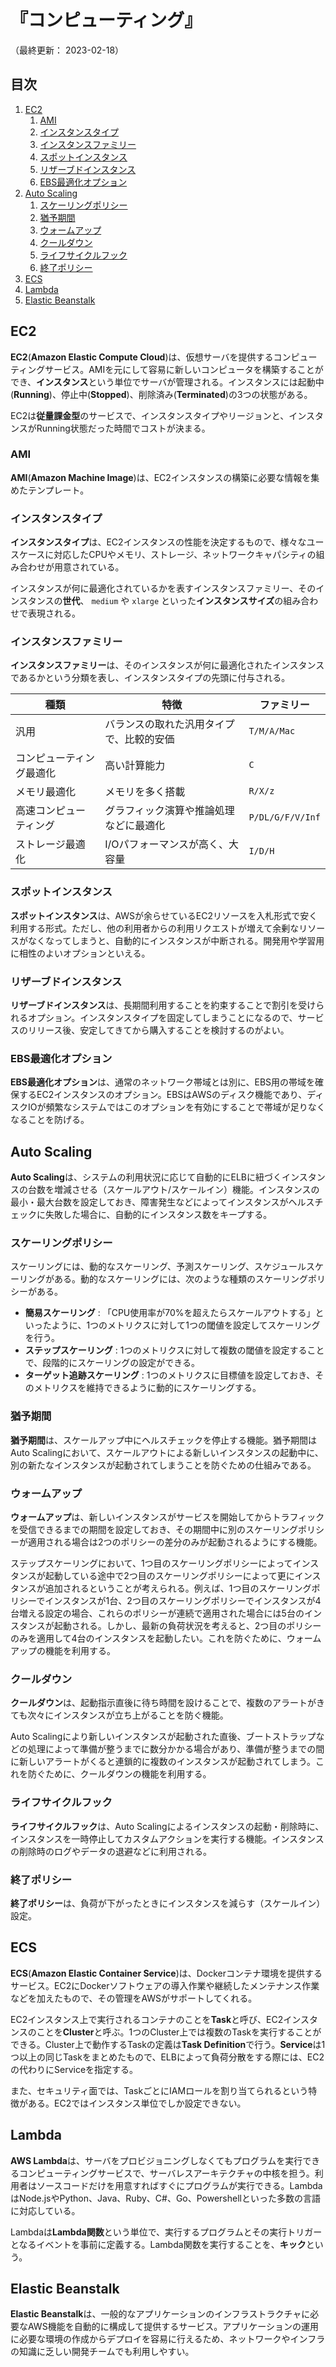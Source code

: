 # 『コンピューティング』

（最終更新： 2023-02-18）


## 目次

1. [EC2](#ec2)
	1. [AMI](#ami)
	1. [インスタンスタイプ](#インスタンスタイプ)
	1. [インスタンスファミリー](#インスタンスファミリー)
	1. [スポットインスタンス](#スポットインスタンス)
	1. [リザーブドインスタンス](#リザーブドインスタンス)
	1. [EBS最適化オプション](#ebs最適化オプション)
1. [Auto Scaling](#auto-scaling)
	1. [スケーリングポリシー](#スケーリングポリシー)
	1. [猶予期間](#猶予期間)
	1. [ウォームアップ](#ウォームアップ)
	1. [クールダウン](#クールダウン)
	1. [ライフサイクルフック](#ライフサイクルフック)
	1. [終了ポリシー](#終了ポリシー)
1. [ECS](#ecs)
1. [Lambda](#lambda)
1. [Elastic Beanstalk](#elastic-beanstalk)


## EC2

**EC2**(**Amazon Elastic Compute Cloud**)は、仮想サーバを提供するコンピューティングサービス。AMIを元にして容易に新しいコンピュータを構築することができ、**インスタンス**という単位でサーバが管理される。インスタンスには起動中(**Running**)、停止中(**Stopped**)、削除済み(**Terminated**)の3つの状態がある。

EC2は**従量課金型**のサービスで、インスタンスタイプやリージョンと、インスタンスがRunning状態だった時間でコストが決まる。

### AMI

**AMI**(**Amazon Machine Image**)は、EC2インスタンスの構築に必要な情報を集めたテンプレート。

### インスタンスタイプ

**インスタンスタイプ**は、EC2インスタンスの性能を決定するもので、様々なユースケースに対応したCPUやメモリ、ストレージ、ネットワークキャパシティの組み合わせが用意されている。

インスタンスが何に最適化されているかを表すインスタンスファミリー、そのインスタンスの**世代**、 `medium` や `xlarge` といった**インスタンスサイズ**の組み合わせで表現される。

### インスタンスファミリー

**インスタンスファミリー**は、そのインスタンスが何に最適化されたインスタンスであるかという分類を表し、インスタンスタイプの先頭に付与される。

| 種類                     | 特徴                                     | ファミリー       |
|--------------------------|------------------------------------------|------------------|
| 汎用                     | バランスの取れた汎用タイプで、比較的安価 | `T/M/A/Mac`      |
| コンピューティング最適化 | 高い計算能力                             | `C`              |
| メモリ最適化             | メモリを多く搭載                         | `R/X/z`          |
| 高速コンピューティング   | グラフィック演算や推論処理などに最適化   | `P/DL/G/F/V/Inf` |
| ストレージ最適化         | I/Oパフォーマンスが高く、大容量          | `I/D/H`          |

### スポットインスタンス

**スポットインスタンス**は、AWSが余らせているEC2リソースを入札形式で安く利用する形式。ただし、他の利用者からの利用リクエストが増えて余剰なリソースがなくなってしまうと、自動的にインスタンスが中断される。開発用や学習用に相性のよいオプションといえる。

### リザーブドインスタンス

**リザーブドインスタンス**は、長期間利用することを約束することで割引を受けられるオプション。インスタンスタイプを固定してしまうことになるので、サービスのリリース後、安定してきてから購入することを検討するのがよい。

### EBS最適化オプション

**EBS最適化オプション**は、通常のネットワーク帯域とは別に、EBS用の帯域を確保するEC2インスタンスのオプション。EBSはAWSのディスク機能であり、ディスクIOが頻繁なシステムではこのオプションを有効にすることで帯域が足りなくなることを防げる。


## Auto Scaling

**Auto Scaling**は、システムの利用状況に応じて自動的にELBに紐づくインスタンスの台数を増減させる（スケールアウト/スケールイン）機能。インスタンスの最小・最大台数を設定しておき、障害発生などによってインスタンスがヘルスチェックに失敗した場合に、自動的にインスタンス数をキープする。

### スケーリングポリシー

スケーリングには、動的なスケーリング、予測スケーリング、スケジュールスケーリングがある。動的なスケーリングには、次のような種類のスケーリングポリシーがある。

- **簡易スケーリング** : 「CPU使用率が70%を超えたらスケールアウトする」といったように、1つのメトリクスに対して1つの閾値を設定してスケーリングを行う。
- **ステップスケーリング** : 1つのメトリクスに対して複数の閾値を設定することで、段階的にスケーリングの設定ができる。
- **ターゲット追跡スケーリング** : 1つのメトリクスに目標値を設定しておき、そのメトリクスを維持できるように動的にスケーリングする。

### 猶予期間

**猶予期間**は、スケールアップ中にヘルスチェックを停止する機能。猶予期間はAuto Scalingにおいて、スケールアウトによる新しいインスタンスの起動中に、別の新たなインスタンスが起動されてしまうことを防ぐための仕組みである。

### ウォームアップ

**ウォームアップ**は、新しいインスタンスがサービスを開始してからトラフィックを受信できるまでの期間を設定しておき、その期間中に別のスケーリングポリシーが適用される場合は2つのポリシーの差分のみが起動されるようにする機能。

ステップスケーリングにおいて、1つ目のスケーリングポリシーによってインスタンスが起動している途中で2つ目のスケーリングポリシーによって更にインスタンスが追加されるということが考えられる。例えば、1つ目のスケーリングポリシーでインスタンスが1台、2つ目のスケーリングポリシーでインスタンスが4台増える設定の場合、これらのポリシーが連続で適用された場合には5台のインスタンスが起動される。しかし、最新の負荷状況を考えると、2つ目のポリシーのみを適用して4台のインスタンスを起動したい。これを防ぐために、ウォームアップの機能を利用する。

### クールダウン

**クールダウン**は、起動指示直後に待ち時間を設けることで、複数のアラートがきても次々にインスタンスが立ち上がることを防ぐ機能。

Auto Scalingにより新しいインスタンスが起動された直後、ブートストラップなどの処理によって準備が整うまでに数分かかる場合があり、準備が整うまでの間に新しいアラートがくると連鎖的に複数のインスタンスが起動されてしまう。これを防ぐために、クールダウンの機能を利用する。

### ライフサイクルフック

**ライフサイクルフック**は、Auto Scalingによるインスタンスの起動・削除時に、インスタンスを一時停止してカスタムアクションを実行する機能。インスタンスの削除時のログやデータの退避などに利用される。

### 終了ポリシー

**終了ポリシー**は、負荷が下がったときにインスタンスを減らす（スケールイン）設定。


## ECS

**ECS**(**Amazon Elastic Container Service**)は、Dockerコンテナ環境を提供するサービス。EC2にDockerソフトウェアの導入作業や継続したメンテナンス作業などを加えたもので、その管理をAWSがサポートしてくれる。

EC2インスタンス上で実行されるコンテナのことを**Task**と呼び、EC2インスタンスのことを**Cluster**と呼ぶ。1つのCluster上では複数のTaskを実行することができる。Cluster上で動作するTaskの定義は**Task Definition**で行う。**Service**は1つ以上の同じTaskをまとめたもので、ELBによって負荷分散をする際には、EC2の代わりにServiceを指定する。

また、セキュリティ面では、TaskごとにIAMロールを割り当てられるという特徴がある。EC2ではインスタンス単位でしか設定できない。


## Lambda

**AWS Lambda**は、サーバをプロビジョニングしなくてもプログラムを実行できるコンピューティングサービスで、サーバレスアーキテクチャの中核を担う。利用者はソースコードだけを用意すればすぐにプログラムが実行できる。LambdaはNode.jsやPython、Java、Ruby、C#、Go、Powershellといった多数の言語に対応している。

Lambdaは**Lambda関数**という単位で、実行するプログラムとその実行トリガーとなるイベントを事前に定義する。Lambda関数を実行することを、**キック**という。


## Elastic Beanstalk

**Elastic Beanstalk**は、一般的なアプリケーションのインフラストラクチャに必要なAWS機能を自動的に構成して提供するサービス。アプリケーションの運用に必要な環境の作成からデプロイを容易に行えるため、ネットワークやインフラの知識に乏しい開発チームでも利用しやすい。
